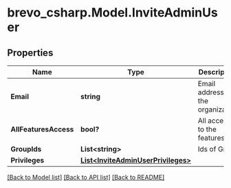 # brevo_csharp.Model.InviteAdminUser
## Properties

Name | Type | Description | Notes
------------ | ------------- | ------------- | -------------
**Email** | **string** | Email address for the organization | 
**AllFeaturesAccess** | **bool?** | All access to the features | 
**GroupIds** | **List&lt;string&gt;** | Ids of Group | [optional] 
**Privileges** | [**List&lt;InviteAdminUserPrivileges&gt;**](InviteAdminUserPrivileges.md) |  | 

[[Back to Model list]](../README.md#documentation-for-models) [[Back to API list]](../README.md#documentation-for-api-endpoints) [[Back to README]](../README.md)

